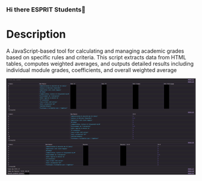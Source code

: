 ### Hi there ESPRIT Students👋
# Description
A JavaScript-based tool for calculating and managing academic grades based on specific rules and criteria. This script extracts data from HTML tables, computes weighted averages, and outputs detailed results including individual module grades, coefficients, and overall weighted average

![](https://github.com/ZakariaSaafi/esprit_2cinfo2-grade-calculator/blob/main/esprit_marks_preview.png)
